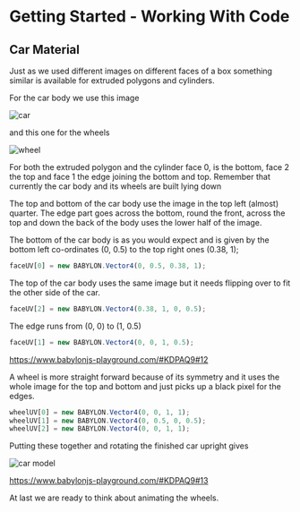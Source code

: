 # Getting Started - Working With Code
## Car Material

Just as we used different images on different faces of a box something similar is available for extruded polygons and cylinders.

For the car body we use this image

![car](/img/getstarted/car.png)

and this one for the wheels

![wheel](/img/getstarted/wheel.png)

For both the extruded polygon and the cylinder face 0, is the bottom, face 2 the top and face 1 the edge joining the bottom and top. Remember that currently the car body and its wheels are built lying down

The top and bottom of the car body use the image in the top left (almost) quarter. The edge part goes across the bottom, round the front, across the top and down the back of the body uses the lower half of the image.

The bottom of the car body is as you would expect and is given by the bottom left co-ordinates (0, 0.5) to the top right ones (0.38, 1);

```javascript
faceUV[0] = new BABYLON.Vector4(0, 0.5, 0.38, 1);
```

The top of the car body uses the same image but it needs flipping over to fit the other side of the car.
```javascript
faceUV[2] = new BABYLON.Vector4(0.38, 1, 0, 0.5);
```

The edge runs from (0, 0) to (1, 0.5)
```javascript
faceUV[1] = new BABYLON.Vector4(0, 0, 1, 0.5);
```

https://www.babylonjs-playground.com/#KDPAQ9#12

A wheel is more straight forward because of its symmetry and it uses the whole image for the top and bottom and just picks up a black pixel for the edges.

```javascript
wheelUV[0] = new BABYLON.Vector4(0, 0, 1, 1);
wheelUV[1] = new BABYLON.Vector4(0, 0.5, 0, 0.5);
wheelUV[2] = new BABYLON.Vector4(0, 0, 1, 1);
```
Putting these together and rotating the finished car upright gives

![car model](/img/getstarted/carmodel.png)

https://www.babylonjs-playground.com/#KDPAQ9#13

At last we are ready to think about animating the wheels.